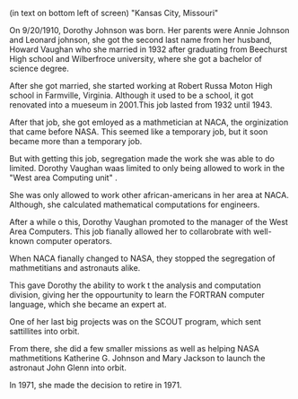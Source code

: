 (in text on bottom left of screen) "Kansas City, Missouri"

On 9/20/1910, Dorothy Johnson was born. Her parents were Annie Johnson and Leonard johnson, she got the second last name from her husband, Howard Vaughan who she married in 1932 after graduating from Beechurst High school and Wilberfroce university, where she got a bachelor of science degree.

After she got married, she started working at Robert Russa Moton High school in Farmville, Virginia. Although it used to be a school, it got renovated into a mueseum in 2001.This job lasted from 1932 until 1943.

After that job, she got emloyed as a mathmetician at NACA, the orginization that came before NASA. This seemed like a temporary job, but it soon became more than a temporary job.

But with getting this job, segregation made the work she was able to do limited. Dorothy Vaughan waas limited to only being allowed to work in the "West area Computing unit" . 

She was only allowed to work other african-americans in her area at NACA. Although, she calculated mathematical computations for engineers.

After a while o this, Dorothy Vaughan promoted to the manager of the West Area Computers. This job fianally allowed her to collarobrate with well-known computer operators.

When NACA fianally changed to NASA, they stopped the segregation of mathmetitians and astronauts alike. 

This gave Dorothy the ability to work t the analysis and computation division, giving her the oppourtunity to learn the FORTRAN computer language, which she became an expert at.

One of her last big projects was on the SCOUT program, which sent sattillites into orbit. 

From there, she did a few smaller missions as well as helping NASA mathmetitions Katherine G. Johnson and Mary Jackson to launch the astronaut John Glenn into orbit.

In 1971, she made the decision to retire in 1971.
